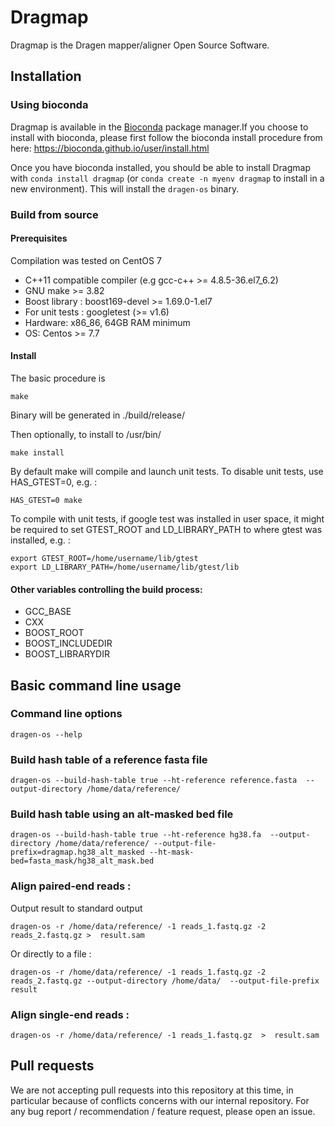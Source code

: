 # Dragmap 

Dragmap is the Dragen mapper/aligner Open Source Software.

## Installation

### Using bioconda

Dragmap is available in the [Bioconda](https://anaconda.org/bioconda/dragmap) package manager.If you choose to install with bioconda, please first follow the bioconda install procedure from here:
https://bioconda.github.io/user/install.html

Once you have bioconda installed, you should be able to install Dragmap with  `conda install dragmap` (or `conda create -n myenv dragmap` to install in a new environment). This will install the `dragen-os` binary.

### Build from source

#### Prerequisites

Compilation was tested on CentOS 7

* C++11 compatible compiler (e.g gcc-c++ >= 4.8.5-36.el7_6.2)
* GNU make >= 3.82
* Boost library :  boost169-devel >= 1.69.0-1.el7
* For unit tests : googletest (>= v1.6)
* Hardware: x86_86, 64GB RAM minimum
* OS: Centos >= 7.7

#### Install


The basic procedure is

    make

Binary will be generated in ./build/release/


Then optionally, to install to /usr/bin/

    make install



By default make will compile and launch unit tests. To disable unit tests, use HAS_GTEST=0, e.g. :


    HAS_GTEST=0 make


To compile with unit tests, if google test was installed in user space, it might be required to set GTEST_ROOT and LD_LIBRARY_PATH to where gtest was installed, e.g. : 

    export GTEST_ROOT=/home/username/lib/gtest
    export LD_LIBRARY_PATH=/home/username/lib/gtest/lib




#### Other variables controlling the build process:


* GCC_BASE 
* CXX 
* BOOST_ROOT 
* BOOST_INCLUDEDIR 
* BOOST_LIBRARYDIR 





## Basic command line usage 

### Command line options 

    dragen-os --help


### Build hash table of a reference fasta file 

    dragen-os --build-hash-table true --ht-reference reference.fasta  --output-directory /home/data/reference/

### Build hash table using an alt-masked bed file

    dragen-os --build-hash-table true --ht-reference hg38.fa  --output-directory /home/data/reference/ --output-file-prefix=dragmap.hg38_alt_masked --ht-mask-bed=fasta_mask/hg38_alt_mask.bed

### Align paired-end reads :

Output result to standard output 

    dragen-os -r /home/data/reference/ -1 reads_1.fastq.gz -2 reads_2.fastq.gz >  result.sam

Or directly to a file :

    dragen-os -r /home/data/reference/ -1 reads_1.fastq.gz -2 reads_2.fastq.gz --output-directory /home/data/  --output-file-prefix result

### Align single-end reads :

    dragen-os -r /home/data/reference/ -1 reads_1.fastq.gz  >  result.sam


## Pull requests

We are not accepting pull requests into this repository at this time, in particular because of conflicts concerns with our internal repository. For any bug report / recommendation / feature request, please open an issue.
